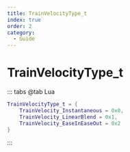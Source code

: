 ```yaml
---
title: TrainVelocityType_t
index: true
order: 2
category:
  - Guide
---
```


# TrainVelocityType_t
::: tabs
@tab Lua
```lua
TrainVelocityType_t = {
    TrainVelocity_Instantaneous = 0x0,
    TrainVelocity_LinearBlend = 0x1,
    TrainVelocity_EaseInEaseOut = 0x2
}
```
:::